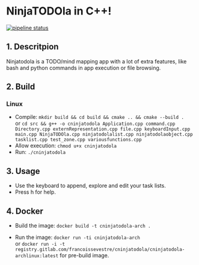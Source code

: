 # NinjaTODOla in C++! #
[![pipeline status](https://gitlab.com/FrancoisSevestre/cninjatodola/badges/master/pipeline.svg)](https://gitlab.com/FrancoisSevestre/cninjatodola/-/commits/master)

## 1. Descritpion ##
Ninjatodola is a TODO/mind mapping app with a lot of extra features, like bash and python commands in app execution or file browsing.

## 2. Build ##
### Linux ###
- Compile: 
`mkdir build && cd build && cmake .. && cmake --build .`
<br />or
`cd src && g++ -o cninjatodola Application.cpp command.cpp Directory.cpp externRepresentation.cpp file.cpp keyboardInput.cpp main.cpp NinjaTODOla.cpp ninjatodolalist.cpp ninjatodolaobject.cpp tasklist.cpp test_zone.cpp variousfunctions.cpp`
- Allow execution: 
`chmod u+x cninjatodola`
- Run: 
`./cninjatodola`

## 3. Usage ##

- Use the keyboard to append, explore and edit your task lists.
- Press h for help.

## 4. Docker ##
- Build the image:
`docker build -t cninjatodola-arch . `

- Run the image:
`docker run -ti cninjatodola-arch`
<br />or
`docker run -i -t registry.gitlab.com/francoissevestre/cninjatodola/cninjatodola-archlinux:latest` for pre-build image.


